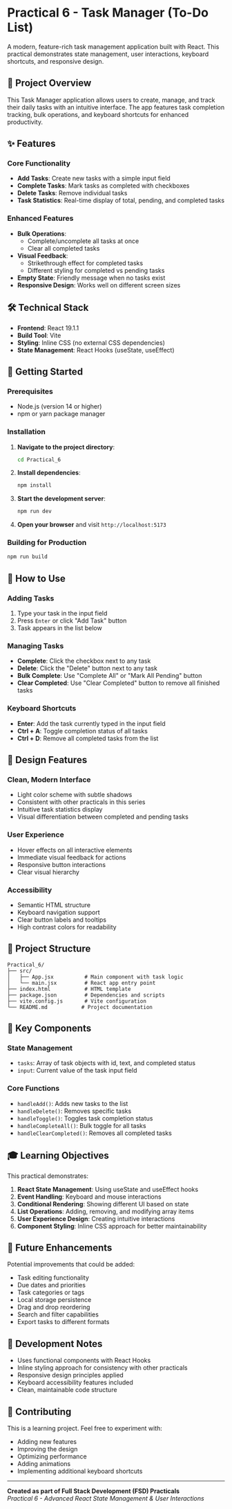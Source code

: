 # Practical 6 - Task Manager (To-Do List)

A modern, feature-rich task management application built with React. This practical demonstrates state management, user interactions, keyboard shortcuts, and responsive design.

## 🎯 Project Overview

This Task Manager application allows users to create, manage, and track their daily tasks with an intuitive interface. The app features task completion tracking, bulk operations, and keyboard shortcuts for enhanced productivity.

## ✨ Features

### Core Functionality
- **Add Tasks**: Create new tasks with a simple input field
- **Complete Tasks**: Mark tasks as completed with checkboxes
- **Delete Tasks**: Remove individual tasks
- **Task Statistics**: Real-time display of total, pending, and completed tasks

### Enhanced Features
- **Bulk Operations**: 
  - Complete/uncomplete all tasks at once
  - Clear all completed tasks
- **Visual Feedback**: 
  - Strikethrough effect for completed tasks
  - Different styling for completed vs pending tasks
- **Empty State**: Friendly message when no tasks exist
- **Responsive Design**: Works well on different screen sizes

## 🛠️ Technical Stack

- **Frontend**: React 19.1.1
- **Build Tool**: Vite
- **Styling**: Inline CSS (no external CSS dependencies)
- **State Management**: React Hooks (useState, useEffect)

## 🚀 Getting Started

### Prerequisites
- Node.js (version 14 or higher)
- npm or yarn package manager

### Installation

1. **Navigate to the project directory**:
   ```bash
   cd Practical_6
   ```

2. **Install dependencies**:
   ```bash
   npm install
   ```

3. **Start the development server**:
   ```bash
   npm run dev
   ```

4. **Open your browser** and visit `http://localhost:5173`

### Building for Production

```bash
npm run build
```

## 📱 How to Use

### Adding Tasks
1. Type your task in the input field
2. Press `Enter` or click "Add Task" button
3. Task appears in the list below

### Managing Tasks
- **Complete**: Click the checkbox next to any task
- **Delete**: Click the "Delete" button next to any task
- **Bulk Complete**: Use "Complete All" or "Mark All Pending" button
- **Clear Completed**: Use "Clear Completed" button to remove all finished tasks

### Keyboard Shortcuts
- **Enter**: Add the task currently typed in the input field
- **Ctrl + A**: Toggle completion status of all tasks
- **Ctrl + D**: Remove all completed tasks from the list

## 🎨 Design Features

### Clean, Modern Interface
- Light color scheme with subtle shadows
- Consistent with other practicals in this series
- Intuitive task statistics display
- Visual differentiation between completed and pending tasks

### User Experience
- Hover effects on all interactive elements
- Immediate visual feedback for actions
- Responsive button interactions
- Clear visual hierarchy

### Accessibility
- Semantic HTML structure
- Keyboard navigation support
- Clear button labels and tooltips
- High contrast colors for readability

## 📂 Project Structure

```
Practical_6/
├── src/
│   ├── App.jsx          # Main component with task logic
│   └── main.jsx         # React app entry point
├── index.html           # HTML template
├── package.json         # Dependencies and scripts
├── vite.config.js       # Vite configuration
└── README.md           # Project documentation
```

## 🔧 Key Components

### State Management
- `tasks`: Array of task objects with id, text, and completed status
- `input`: Current value of the task input field

### Core Functions
- `handleAdd()`: Adds new tasks to the list
- `handleDelete()`: Removes specific tasks
- `handleToggle()`: Toggles task completion status
- `handleCompleteAll()`: Bulk toggle for all tasks
- `handleClearCompleted()`: Removes all completed tasks

## 🎓 Learning Objectives

This practical demonstrates:
1. **React State Management**: Using useState and useEffect hooks
2. **Event Handling**: Keyboard and mouse interactions
3. **Conditional Rendering**: Showing different UI based on state
4. **List Operations**: Adding, removing, and modifying array items
5. **User Experience Design**: Creating intuitive interactions
6. **Component Styling**: Inline CSS approach for better maintainability

## 🔄 Future Enhancements

Potential improvements that could be added:
- Task editing functionality
- Due dates and priorities
- Task categories or tags
- Local storage persistence
- Drag and drop reordering
- Search and filter capabilities
- Export tasks to different formats

## 📝 Development Notes

- Uses functional components with React Hooks
- Inline styling approach for consistency with other practicals
- Responsive design principles applied
- Keyboard accessibility features included
- Clean, maintainable code structure

## 🤝 Contributing

This is a learning project. Feel free to experiment with:
- Adding new features
- Improving the design
- Optimizing performance
- Adding animations
- Implementing additional keyboard shortcuts

---

**Created as part of Full Stack Development (FSD) Practicals**  
*Practical 6 - Advanced React State Management & User Interactions*
